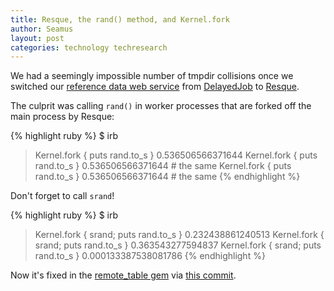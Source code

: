 ```yaml
---
title: Resque, the rand() method, and Kernel.fork
author: Seamus
layout: post
categories: technology techresearch
---
```


We had a seemingly impossible number of tmpdir collisions once we switched our [reference data web service](http://data.brighterplanet.com) from [DelayedJob](https://github.com/collectiveidea/delayed_job) to [Resque](https://github.com/defunkt/resque).

The culprit was calling <code>rand()</code> in worker processes that are forked off the main process by Resque:

{% highlight ruby %}
$ irb
> Kernel.fork { puts rand.to_s }
  0.536506566371644
> Kernel.fork { puts rand.to_s }
  0.536506566371644              # the same
> Kernel.fork { puts rand.to_s }
  0.536506566371644              # the same
{% endhighlight %}

Don't forget to call <code>srand</code>!

{% highlight ruby %}
$ irb
> Kernel.fork { srand; puts rand.to_s }
  0.232438861240513
> Kernel.fork { srand; puts rand.to_s }
  0.363543277594837
> Kernel.fork { srand; puts rand.to_s }
  0.000133387538081786
{% endhighlight %}

Now it's fixed in the [remote_table gem](https://github.com/seamusabshere/remote_table) via [this commit](https://github.com/seamusabshere/remote_table/commit/9d0d99872171eb9e310aeccf2349f9f6559fb760).
